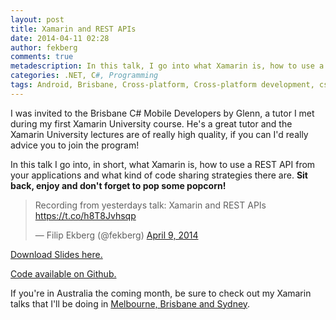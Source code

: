 ```yaml
---
layout: post
title: Xamarin and REST APIs
date: 2014-04-11 02:28
author: fekberg
comments: true
metadescription: In this talk, I go into what Xamarin is, how to use a REST API from your applications and what kind of code sharing strategies there are.
categories: .NET, C#, Programming
tags: Android, Brisbane, Cross-platform, Cross-platform development, csharp, ios, Programming, REST, Xamarin
---
```

I was invited to the Brisbane C# Mobile Developers by Glenn, a tutor I met during my first Xamarin University course. He's a great tutor and the Xamarin University lectures are of really high quality, if you can I'd really advice you to join the program!

In this talk I go into, in short, what Xamarin is, how to use a REST API from your applications and what kind of code sharing strategies there are. <strong>Sit back, enjoy and don't forget to pop some popcorn!</strong><!--excerpt-->

<blockquote class="twitter-tweet" lang="en"><p>Recording from yesterdays talk: Xamarin and REST APIs <a href="https://t.co/h8T8Jvhsqp">https://t.co/h8T8Jvhsqp</a></p>&mdash; Filip Ekberg (@fekberg) <a href="https://twitter.com/fekberg/statuses/454004099587919872">April 9, 2014</a></blockquote>
<script async src="//platform.twitter.com/widgets.js" charset="utf-8"></script>

<a href="http://cdn.filipekberg.se/fekberg-blog/wp-content/uploads/2014/04/Xamarin-REST.pdf" target="_blank">Download Slides here.</a>

<a href="https://github.com/fekberg/HackerNewsNow" target="_blank">Code available on Github.</a>

If you're in Australia the coming month, be sure to check out my Xamarin talks that I'll be doing in <a href="http://www.filipekberg.se/2014/04/04/cross-platform-development-using-c-and-xamarin-studio-australia-tour/" target="_blank">Melbourne, Brisbane and Sydney</a>.
